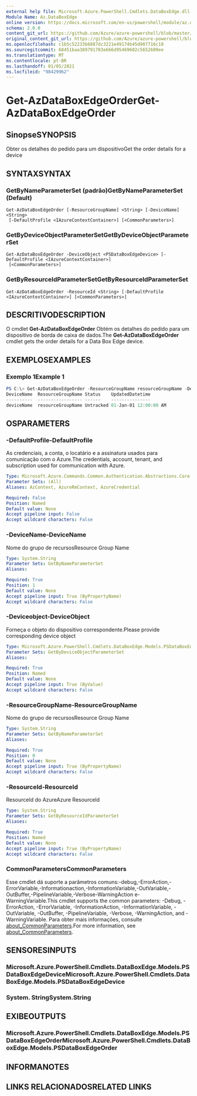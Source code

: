 ```yaml
---
external help file: Microsoft.Azure.PowerShell.Cmdlets.DataBoxEdge.dll-Help.xml
Module Name: Az.DataBoxEdge
online version: https://docs.microsoft.com/en-us/powershell/module/az.databoxedge/get-azdataboxedgeorder
schema: 2.0.0
content_git_url: https://github.com/Azure/azure-powershell/blob/master/src/DataBoxEdge/DataBoxEdge/help/Get-AzDataBoxEdgeOrder.md
original_content_git_url: https://github.com/Azure/azure-powershell/blob/master/src/DataBoxEdge/DataBoxEdge/help/Get-AzDataBoxEdgeOrder.md
ms.openlocfilehash: c1b5c52233b6887dc3221e49174b45d907716c10
ms.sourcegitcommit: 68451baa389791703e666d95469602c5652609ee
ms.translationtype: MT
ms.contentlocale: pt-BR
ms.lasthandoff: 01/05/2021
ms.locfileid: "98429962"
---
```

# <span data-ttu-id="f4439-101">Get-AzDataBoxEdgeOrder</span><span class="sxs-lookup"><span data-stu-id="f4439-101">Get-AzDataBoxEdgeOrder</span></span>

## <span data-ttu-id="f4439-102">Sinopse</span><span class="sxs-lookup"><span data-stu-id="f4439-102">SYNOPSIS</span></span>
<span data-ttu-id="f4439-103">Obter os detalhes do pedido para um dispositivo</span><span class="sxs-lookup"><span data-stu-id="f4439-103">Get the order details for a device</span></span>

## <span data-ttu-id="f4439-104">SYNTAX</span><span class="sxs-lookup"><span data-stu-id="f4439-104">SYNTAX</span></span>

### <span data-ttu-id="f4439-105">GetByNameParameterSet (padrão)</span><span class="sxs-lookup"><span data-stu-id="f4439-105">GetByNameParameterSet (Default)</span></span>
```
Get-AzDataBoxEdgeOrder [-ResourceGroupName] <String> [-DeviceName] <String>
 [-DefaultProfile <IAzureContextContainer>] [<CommonParameters>]
```

### <span data-ttu-id="f4439-106">GetByDeviceObjectParameterSet</span><span class="sxs-lookup"><span data-stu-id="f4439-106">GetByDeviceObjectParameterSet</span></span>
```
Get-AzDataBoxEdgeOrder -DeviceObject <PSDataBoxEdgeDevice> [-DefaultProfile <IAzureContextContainer>]
 [<CommonParameters>]
```

### <span data-ttu-id="f4439-107">GetByResourceIdParameterSet</span><span class="sxs-lookup"><span data-stu-id="f4439-107">GetByResourceIdParameterSet</span></span>
```
Get-AzDataBoxEdgeOrder -ResourceId <String> [-DefaultProfile <IAzureContextContainer>] [<CommonParameters>]
```

## <span data-ttu-id="f4439-108">DESCRITIVO</span><span class="sxs-lookup"><span data-stu-id="f4439-108">DESCRIPTION</span></span>
<span data-ttu-id="f4439-109">O cmdlet **Get-AzDataBoxEdgeOrder** Obtém os detalhes do pedido para um dispositivo de borda de caixa de dados.</span><span class="sxs-lookup"><span data-stu-id="f4439-109">The **Get-AzDataBoxEdgeOrder** cmdlet gets the order details for a Data Box Edge device.</span></span> 

## <span data-ttu-id="f4439-110">EXEMPLOS</span><span class="sxs-lookup"><span data-stu-id="f4439-110">EXAMPLES</span></span>

### <span data-ttu-id="f4439-111">Exemplo 1</span><span class="sxs-lookup"><span data-stu-id="f4439-111">Example 1</span></span>
```powershell
PS C:\> Get-AzDataBoxEdgeOrder -ResourceGroupName resourceGroupName -DeviceName deviceName
DeviceName  ResourceGroupName Status    UpdatedDatetime
----------  ----------------- ------    ---------------
deviceName  resourceGroupName Untracked 01-Jan-01 12:00:00 AM
```

## <span data-ttu-id="f4439-112">OS</span><span class="sxs-lookup"><span data-stu-id="f4439-112">PARAMETERS</span></span>

### <span data-ttu-id="f4439-113">-DefaultProfile</span><span class="sxs-lookup"><span data-stu-id="f4439-113">-DefaultProfile</span></span>
<span data-ttu-id="f4439-114">As credenciais, a conta, o locatário e a assinatura usados para comunicação com o Azure.</span><span class="sxs-lookup"><span data-stu-id="f4439-114">The credentials, account, tenant, and subscription used for communication with Azure.</span></span>

```yaml
Type: Microsoft.Azure.Commands.Common.Authentication.Abstractions.Core.IAzureContextContainer
Parameter Sets: (All)
Aliases: AzContext, AzureRmContext, AzureCredential

Required: False
Position: Named
Default value: None
Accept pipeline input: False
Accept wildcard characters: False
```

### <span data-ttu-id="f4439-115">-DeviceName</span><span class="sxs-lookup"><span data-stu-id="f4439-115">-DeviceName</span></span>
<span data-ttu-id="f4439-116">Nome do grupo de recursos</span><span class="sxs-lookup"><span data-stu-id="f4439-116">Resource Group Name</span></span>

```yaml
Type: System.String
Parameter Sets: GetByNameParameterSet
Aliases:

Required: True
Position: 1
Default value: None
Accept pipeline input: True (ByPropertyName)
Accept wildcard characters: False
```

### <span data-ttu-id="f4439-117">-Deviceobject</span><span class="sxs-lookup"><span data-stu-id="f4439-117">-DeviceObject</span></span>
<span data-ttu-id="f4439-118">Forneça o objeto do dispositivo correspondente.</span><span class="sxs-lookup"><span data-stu-id="f4439-118">Please provide corresponding device object</span></span>

```yaml
Type: Microsoft.Azure.PowerShell.Cmdlets.DataBoxEdge.Models.PSDataBoxEdgeDevice
Parameter Sets: GetByDeviceObjectParameterSet
Aliases:

Required: True
Position: Named
Default value: None
Accept pipeline input: True (ByValue)
Accept wildcard characters: False
```

### <span data-ttu-id="f4439-119">-ResourceGroupName</span><span class="sxs-lookup"><span data-stu-id="f4439-119">-ResourceGroupName</span></span>
<span data-ttu-id="f4439-120">Nome do grupo de recursos</span><span class="sxs-lookup"><span data-stu-id="f4439-120">Resource Group Name</span></span>

```yaml
Type: System.String
Parameter Sets: GetByNameParameterSet
Aliases:

Required: True
Position: 0
Default value: None
Accept pipeline input: True (ByPropertyName)
Accept wildcard characters: False
```

### <span data-ttu-id="f4439-121">-ResourceId</span><span class="sxs-lookup"><span data-stu-id="f4439-121">-ResourceId</span></span>
<span data-ttu-id="f4439-122">ResourceId do Azure</span><span class="sxs-lookup"><span data-stu-id="f4439-122">Azure ResourceId</span></span>

```yaml
Type: System.String
Parameter Sets: GetByResourceIdParameterSet
Aliases:

Required: True
Position: Named
Default value: None
Accept pipeline input: True (ByPropertyName)
Accept wildcard characters: False
```

### <span data-ttu-id="f4439-123">CommonParameters</span><span class="sxs-lookup"><span data-stu-id="f4439-123">CommonParameters</span></span>
<span data-ttu-id="f4439-124">Esse cmdlet dá suporte a parâmetros comuns:-debug,-ErrorAction,-ErrorVariable,-Informationaction,-InformationVariable,-OutVariable,-OutBuffer,-PipelineVariable,-Verbose-WarningAction e-WarningVariable.</span><span class="sxs-lookup"><span data-stu-id="f4439-124">This cmdlet supports the common parameters: -Debug, -ErrorAction, -ErrorVariable, -InformationAction, -InformationVariable, -OutVariable, -OutBuffer, -PipelineVariable, -Verbose, -WarningAction, and -WarningVariable.</span></span> <span data-ttu-id="f4439-125">Para obter mais informações, consulte [about_CommonParameters](http://go.microsoft.com/fwlink/?LinkID=113216).</span><span class="sxs-lookup"><span data-stu-id="f4439-125">For more information, see [about_CommonParameters](http://go.microsoft.com/fwlink/?LinkID=113216).</span></span>

## <span data-ttu-id="f4439-126">SENSORES</span><span class="sxs-lookup"><span data-stu-id="f4439-126">INPUTS</span></span>

### <span data-ttu-id="f4439-127">Microsoft.Azure.PowerShell.Cmdlets.DataBoxEdge.Models.PSDataBoxEdgeDevice</span><span class="sxs-lookup"><span data-stu-id="f4439-127">Microsoft.Azure.PowerShell.Cmdlets.DataBoxEdge.Models.PSDataBoxEdgeDevice</span></span>

### <span data-ttu-id="f4439-128">System. String</span><span class="sxs-lookup"><span data-stu-id="f4439-128">System.String</span></span>

## <span data-ttu-id="f4439-129">EXIBE</span><span class="sxs-lookup"><span data-stu-id="f4439-129">OUTPUTS</span></span>

### <span data-ttu-id="f4439-130">Microsoft.Azure.PowerShell.Cmdlets.DataBoxEdge.Models.PSDataBoxEdgeOrder</span><span class="sxs-lookup"><span data-stu-id="f4439-130">Microsoft.Azure.PowerShell.Cmdlets.DataBoxEdge.Models.PSDataBoxEdgeOrder</span></span>

## <span data-ttu-id="f4439-131">INFORMA</span><span class="sxs-lookup"><span data-stu-id="f4439-131">NOTES</span></span>

## <span data-ttu-id="f4439-132">LINKS RELACIONADOS</span><span class="sxs-lookup"><span data-stu-id="f4439-132">RELATED LINKS</span></span>
